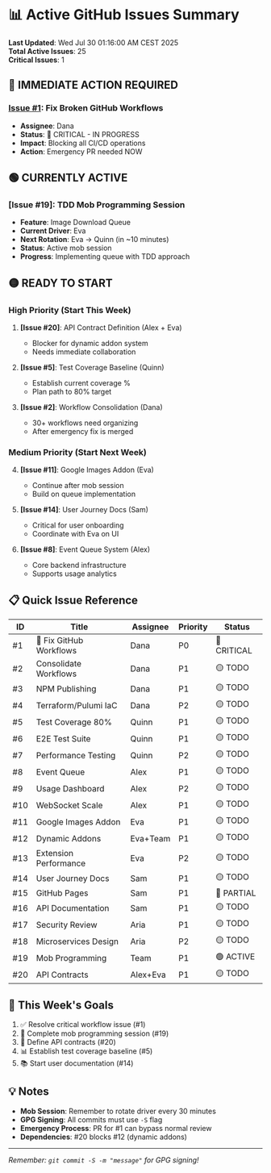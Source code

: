 # 📊 Active GitHub Issues Summary

**Last Updated**: Wed Jul 30 01:16:00 AM CEST 2025  
**Total Active Issues**: 25  
**Critical Issues**: 1  

## 🚨 IMMEDIATE ACTION REQUIRED

### [Issue #1](ISSUE_01_CRITICAL_WORKFLOW_FIX.md): Fix Broken GitHub Workflows
- **Assignee**: Dana
- **Status**: 🔴 CRITICAL - IN PROGRESS
- **Impact**: Blocking all CI/CD operations
- **Action**: Emergency PR needed NOW

## 🟢 CURRENTLY ACTIVE

### [Issue #19]: TDD Mob Programming Session
- **Feature**: Image Download Queue
- **Current Driver**: Eva
- **Next Rotation**: Eva → Quinn (in ~10 minutes)
- **Status**: Active mob session
- **Progress**: Implementing queue with TDD approach

## 🟡 READY TO START

### High Priority (Start This Week)
1. **[Issue #20]**: API Contract Definition (Alex + Eva)
   - Blocker for dynamic addon system
   - Needs immediate collaboration

2. **[Issue #5]**: Test Coverage Baseline (Quinn)
   - Establish current coverage %
   - Plan path to 80% target

3. **[Issue #2]**: Workflow Consolidation (Dana)
   - 30+ workflows need organizing
   - After emergency fix is merged

### Medium Priority (Start Next Week)
4. **[Issue #11]**: Google Images Addon (Eva)
   - Continue after mob session
   - Build on queue implementation

5. **[Issue #14]**: User Journey Docs (Sam)
   - Critical for user onboarding
   - Coordinate with Eva on UI

6. **[Issue #8]**: Event Queue System (Alex)
   - Core backend infrastructure
   - Supports usage analytics

## 📋 Quick Issue Reference

| ID | Title | Assignee | Priority | Status |
|----|-------|----------|----------|---------|
| #1 | 🚨 Fix GitHub Workflows | Dana | P0 | 🔴 CRITICAL |
| #2 | Consolidate Workflows | Dana | P1 | 🟡 TODO |
| #3 | NPM Publishing | Dana | P1 | 🟡 TODO |
| #4 | Terraform/Pulumi IaC | Dana | P2 | 🟡 TODO |
| #5 | Test Coverage 80% | Quinn | P1 | 🟡 TODO |
| #6 | E2E Test Suite | Quinn | P1 | 🟡 TODO |
| #7 | Performance Testing | Quinn | P2 | 🟡 TODO |
| #8 | Event Queue | Alex | P1 | 🟡 TODO |
| #9 | Usage Dashboard | Alex | P2 | 🟡 TODO |
| #10 | WebSocket Scale | Alex | P1 | 🟡 TODO |
| #11 | Google Images Addon | Eva | P1 | 🟡 TODO |
| #12 | Dynamic Addons | Eva+Team | P1 | 🟡 TODO |
| #13 | Extension Performance | Eva | P2 | 🟡 TODO |
| #14 | User Journey Docs | Sam | P1 | 🟡 TODO |
| #15 | GitHub Pages | Sam | P1 | 🟟 PARTIAL |
| #16 | API Documentation | Sam | P1 | 🟡 TODO |
| #17 | Security Review | Aria | P1 | 🟡 TODO |
| #18 | Microservices Design | Aria | P2 | 🟡 TODO |
| #19 | Mob Programming | Team | P1 | 🟢 ACTIVE |
| #20 | API Contracts | Alex+Eva | P1 | 🟡 TODO |

## 🎯 This Week's Goals

1. ✅ Resolve critical workflow issue (#1)
2. 🔄 Complete mob programming session (#19)
3. 📝 Define API contracts (#20)
4. 📊 Establish test coverage baseline (#5)
5. 📚 Start user documentation (#14)

## 💡 Notes

- **Mob Session**: Remember to rotate driver every 30 minutes
- **GPG Signing**: All commits must use `-S` flag
- **Emergency Process**: PR for #1 can bypass normal review
- **Dependencies**: #20 blocks #12 (dynamic addons)

---
*Remember: `git commit -S -m "message"` for GPG signing!*